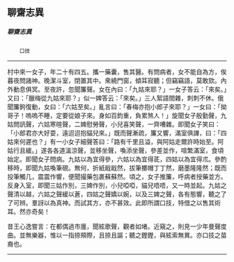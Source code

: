 

## 聊齋志異

##### 聊齋志異
　　`口技`

* * *

村中來一女子，年二十有四五。攜一藥囊，售其醫。有問病者，女不能自為方，俟暮夜問諸神。晚潔斗室，閉置其中。衆繞門窗，傾耳寂聽；但竊竊語，莫敢欬。內外動息俱冥。至夜許，忽聞簾聲。女在內曰：「九姑來耶？」一女子答云：「來矣。」又曰：「臘梅從九姑來耶？」似一婢答云：「來矣。」三人絮語間雜，刺刺不休。俄聞簾鉤復動，女曰：「六姑至矣。」亂言曰：「春梅亦抱小郎子來耶？」一女曰：「拗哥子！嗚嗚不睡，定要從娘子來。身如百鈞重，負累煞人！」旋聞女子殷勤聲，九姑問訊聲，六姑寒暄聲，二婢慰勞聲，小兒喜笑聲，一齊嘈雜。即聞女子笑曰：「小郎君亦大好耍，遠迢迢抱貓兒來。」既而聲漸疏，簾又響，滿室俱譁，曰：「四姑來何遲也？」有一小女子細聲答曰：「路有千里且溢，與阿姑走爾許時始至。阿姑行且緩。」遂各各道溫涼聲，並移坐聲，喚添坐聲，參差並作，喧繁滿室，食頃始定。即聞女子問病。九姑以為宜得參，六姑以為宜得茋，四姑以為宜得朮。參酌移時，即聞九姑喚筆硯。無何，折紙戢戢然，拔筆擲帽丁丁然，磨墨隆隆然；既而投筆觸几，震震作響，便聞撮藥包裹蘇蘇然。頃之，女子推簾，呼病者授藥並方。反身入室，即聞三姑作別，三婢作別，小兒啞啞，貓兒唔唔，又一時並起。九姑之聲清以越，六姑之聲緩以蒼，四姑之聲嬌以婉，以及三婢之聲，各有態響，聽之了了可辨。羣訝以為真神。而試其方，亦不甚效。此即所謂口技，特借之以售其術耳。然亦奇矣！

昔王心逸嘗言：在都偶過市廛，聞絃歌聲，觀者如堵。近窺之，則見一少年曼聲度曲。並無樂器，惟以一指捺頰際，且捺且謳；聽之鏗鏗，與絃索無異。亦口技之苗裔也。

* * *

